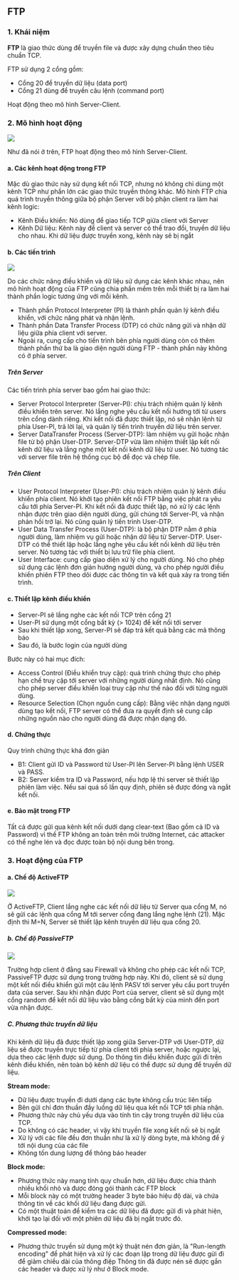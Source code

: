 ## FTP

### 1. Khái niệm

**FTP** là giao thức dùng để truyền file và được xây dựng chuẩn theo tiêu chuẩn TCP. 
 
FTP sử dụng 2 cổng gồm: 
- Cổng 20 để truyền dữ liệu (data port)
- Cổng 21 dùng để truyền câu lệnh (command port) 

Hoạt động theo mô hình Server-Client.

### 2. Mô hình hoạt động

<img src="http://i.imgur.com/M0DK4I4.png" />

Như đã nói ở trên, FTP hoạt động theo mô hình Server-Client.

#### a. Các kênh hoạt động trong FTP

Mặc dù giao thức này sử dụng kết nối TCP, nhưng nó không chỉ dùng một kênh TCP như phần lớn các giao thức truyền thông khác. Mô hình FTP chia quá trình truyền thông giữa bộ phận Server với bộ phận client ra làm hai kênh logic:
- Kênh Điều khiển: Nó dùng để giao tiếp TCP giữa client với Server 
- Kênh Dữ liệu: Kênh này để client và server có thể trao đổi, truyền dữ liệu cho nhau. Khi dữ liệu được truyền xong, kênh này sẽ bị ngắt

#### b. Các tiến trình

<img src="http://www.rhyshaden.com/images/ftp1.gif" />

Do các chức năng điều khiển và dữ liệu sử dụng các kênh khác nhau, nên mô hình hoạt động của FTP cũng chia phần mềm trên mỗi thiết bị ra làm hai thành phần logic tương ứng với mỗi kênh.
- Thành phần Protocol Interpreter (PI) là thành phần quản lý kênh điều khiển, với chức năng phát và nhận lệnh.
- Thành phần Data Transfer Process (DTP) có chức năng gửi và nhận dữ liệu giữa phía client với server. 
- Ngoài ra, cung cấp cho tiến trình bên phía người dùng còn có thêm thành phần thứ ba là giao diện người dùng FTP - thành phần này không có ở phía server.

##### Trên Server

Các tiến trình phía server bao gồm hai giao thức:
- Server Protocol Interpreter (Server-PI): chịu trách nhiệm quản lý kênh điều khiển trên server. Nó lắng nghe yêu cầu kết nối hướng tới từ users trên cổng dành riêng. Khi kết nối đã được thiết lập, nó sẽ nhận lệnh từ phía User-PI, trả lời lại, và quản lý tiến trình truyền dữ liệu trên server.
- Server DataTransfer Process (Server-DTP): làm nhiệm vụ gửi hoặc nhận file từ bộ phận User-DTP. Server-DTP vừa làm nhiệm thiết lập kết nối kênh dữ liệu và lắng nghe một kết nối kênh dữ liệu từ user. Nó tương tác với server file trên hệ thống cục bộ để đọc và chép file.

##### Trên Client

- User Protocol Interpreter (User-PI): chịu trách nhiệm quản lý kênh điều khiển phía client. Nó khởi tạo phiên kết nối FTP bằng việc phát ra yêu cầu tới phía Server-PI. Khi kết nối đã được thiết lập, nó xử lý các lệnh nhận được trên giao diện người dùng, gửi chúng tới Server-PI, và nhận phản hồi trở lại. Nó cũng quản lý tiến trình User-DTP.
- User Data Transfer Process (User-DTP): là bộ phận DTP nằm ở phía người dùng, làm nhiệm vụ gửi hoặc nhận dữ liệu từ Server-DTP. User-DTP có thể thiết lập hoặc lắng nghe yêu cầu kết nối kênh dữ liệu trên server. Nó tương tác với thiết bị lưu trữ file phía client.
- User Interface: cung cấp giao diện xử lý cho người dùng. Nó cho phép sử dụng các lệnh đơn giản hướng người dùng, và cho phép người điều khiển phiên FTP theo dõi được các thông tin và kết quả xảy ra trong tiến trình.

#### c. Thiết lập kênh điều khiển

- Server-PI sẽ lắng nghe các kết nối TCP trên cổng 21
- User-PI sử dụng một cổng bất kỳ (> 1024) để kết nối tới server
- Sau khi thiết lập xong, Server-PI sẽ đáp trả kết quả bằng các mã thông báo
- Sau đó, là bước login của người dùng 

Bước này có hai mục đích:
- Access Control (Điều khiển truy cập): quá trình chứng thực cho phép hạn chế truy cập tới server với những người dùng nhất định. Nó cũng cho phép server điều khiển loại truy cập như thế nào đối với từng người dùng. 
- Resource Selection (Chọn nguồn cung cấp): Bằng việc nhận dạng người dùng tạo kết nối, FTP server có thể đưa ra quyết định sẽ cung cấp những nguồn nào cho người dùng đã được nhận dạng đó.

#### d. Chứng thực

Quy trình chứng thực khá đơn giản

- B1: Client gửi ID và Password từ User-PI lên Server-PI bằng lệnh USER và PASS.
- B2: Server kiểm tra ID và Password, nếu hợp lệ thì server sẽ thiết lập phiên làm việc. Nếu sai quá số lần quy định, phiên sẽ được đóng và ngắt kết nối.

#### e. Bảo mật trong FTP

Tất cả được gửi qua kênh kết nối dưới dạng clear-text (Bao gồm cả ID và Password) vì thế FTP không an toàn trên môi trường Internet, các attacker có thể nghe lén và đọc được toàn bộ nội dung bên trong.

### 3. Hoạt động của FTP

#### a. Chế độ ActiveFTP

<img src="http://i0.wp.com/vnitnews.com/wp-content/uploads/2015/11/tong-quan-ve-giao-thuc-ftp-01.png" />

Ở ActiveFTP, Client lắng nghe các kết nối dữ liệu từ Server qua cổng M, nó sẽ gửi các lệnh qua cổng M tới server cổng đang lắng nghe lệnh (21). Mặc định thì M=N, Server sẽ thiết lập kênh truyền dữ liệu qua cổng 20.

##### b. Chế độ PassiveFTP

<img src="http://i1.wp.com/vnitnews.com/wp-content/uploads/2015/11/tong-quan-ve-giao-thuc-ftp-02.png" />

Trường hợp client ở đằng sau Firewall và không cho phép các kết nối TCP, PassiveFTP được sử dụng trong trường hợp này. Khi đó, client sẽ sử dụng một kết nối điều khiển gửi một câu lệnh PASV tới server yêu cầu port truyền data của server. Sau khi nhận được Port của server, client sẽ sử dụng một cổng random để kết nối dữ liệu vào bằng cổng bất kỳ của mình đến port vừa nhận được.

##### C. Phương thức truyền dữ liệu

Khi kênh dữ liệu đã được thiết lập xong giữa Server-DTP với User-DTP, dữ liệu sẽ được truyền trực tiếp từ phía client tới phía server, hoặc ngược lại, dựa theo các lệnh được sử dụng. Do thông tin điều khiển được gửi đi trên kênh điều khiển, nên toàn bộ kênh dữ liệu có thể được sử dụng để truyền dữ liệu.

**Stream mode:**

- Dữ liệu được truyền đi dưới dạng các byte không cấu trúc liên tiếp
- Bên gửi chỉ đơn thuần đầy luồng dữ liệu qua kết nối TCP tới phía nhận.
- Phương thức này chủ yếu dựa vào tính tin cậy trong truyền dữ liệu của TCP.
- Do không có các header, vì vậy khi truyền file xong kết nối sẽ bị ngắt
- Xử lý với các file đều đơn thuần như là xử lý dòng byte, mà không để ý tới nội dung của các file
- Không tốn dung lượng để thông báo header

**Block mode:**

- Phương thức này mang tính quy chuẩn hơn, dữ liệu được chia thành nhiều khối nhỏ và được đóng gói thành các FTP block
- Mỗi block này có một trường header 3 byte báo hiệu độ dài, và chứa thông tin về các khối dữ liệu đang được gửi.
- Có một thuật toán để kiểm tra các dữ liệu đã được gửi đi và phát hiện, khởi tạo lại đối với một phiên dữ liệu đã bị ngắt trước đó.

**Compressed mode:**

- Phương thức truyền sử dụng một kỹ thuật nén đơn giản,
là "Run-length encoding" để phát hiện và xử lý các đoạn lặp trong dữ liệu được gửi đi để giảm chiều dài của thông điệp
Thông tin đã được nén sẽ được gắn các header và được xử lý như ở Block mode.
